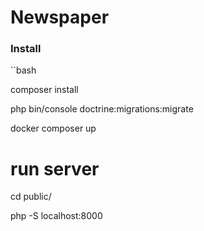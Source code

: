 # Newspaper


### Install

``bash

composer install

php bin/console doctrine:migrations:migrate

docker composer up

# run server

cd public/

php -S localhost:8000
```

